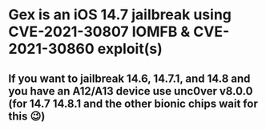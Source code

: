 # Gex is an iOS 14.7 jailbreak using CVE-2021-30807 IOMFB & CVE-2021-30860 exploit(s)

## If you want to jailbreak 14.6, 14.7.1, and 14.8 and you have an A12/A13 device use unc0ver v8.0.0 (for 14.7 14.8.1 and the other bionic chips wait for this 😉)
